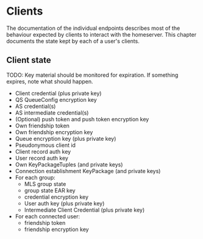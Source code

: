 # Clients

The documentation of the individual endpoints describes most of the behaviour expected by clients to interact with the homeserver. This chapter documents the state kept by each of a user's clients.

## Client state

TODO: Key material should be monitored for expiration. If something expires, note what should happen.

* Client credential (plus private key)
* QS QueueConfig encryption key
* AS credential(s)
* AS intermediate credential(s)
* (Optional) push token and push token encryption key
* Own friendship token
* Own friendship encryption key
* Queue encryption key (plus private key)
* Pseudonymous client id
* Client record auth key
* User record auth key
* Own KeyPackageTuples (and private keys)
* Connection establishment KeyPackage (and private keys)
* For each group:
  * MLS group state
  * group state EAR key
  * credential encryption key
  * User auth key (plus private key)
  * Intermediate Client Credential (plus private key)
* For each connected user:
  * friendship token
  * friendship encryption key